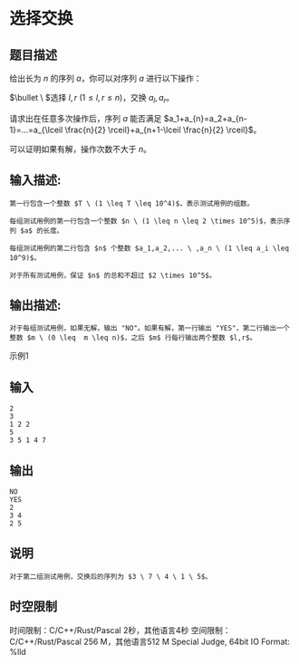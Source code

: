 # 选择交换

## 题目描述

给出长为 $n$ 的序列 $a$，你可以对序列 $a$ 进行以下操作： 

  


$\bullet \ $选择 $l,r \ (1 \leq l , r \leq n)$，交换 $a_l ,a_r$。 

  


请求出在任意多次操作后，序列 $a$ 能否满足 $a_1+a_{n}=a_2+a_{n-1}=...=a_{\lceil \frac{n}{2} \rceil}+a_{n+1-\lceil \frac{n}{2} \rceil}$。 

  


可以证明如果有解，操作次数不大于 $n$。

## 输入描述:
    
    
    第一行包含一个整数 $T \ (1 \leq T \leq 10^4)$，表示测试用例的组数。  
      
    每组测试用例的第一行包含一个整数 $n \ (1 \leq n \leq 2 \times 10^5)$，表示序列 $a$ 的长度。  
      
    每组测试用例的第二行包含 $n$ 个整数 $a_1,a_2,... \ ,a_n \ (1 \leq a_i \leq 10^9)$。  
      
    对于所有测试用例，保证 $n$ 的总和不超过 $2 \times 10^5$。

## 输出描述:
    
    
    对于每组测试用例，如果无解，输出 "NO"。如果有解，第一行输出 "YES"，第二行输出一个整数 $m \ (0 \leq  m \leq n)$，之后 $m$ 行每行输出两个整数 $l,r$。

示例1 

## 输入
    
    
    2
    3
    1 2 2
    5
    3 5 1 4 7

## 输出
    
    
    NO
    YES
    2
    3 4
    2 5

## 说明
    
    
    对于第二组测试用例，交换后的序列为 $3 \ 7 \ 4 \ 1 \ 5$。


## 时空限制

时间限制：C/C++/Rust/Pascal 2秒，其他语言4秒
空间限制：C/C++/Rust/Pascal 256 M，其他语言512 M
Special Judge, 64bit IO Format: %lld